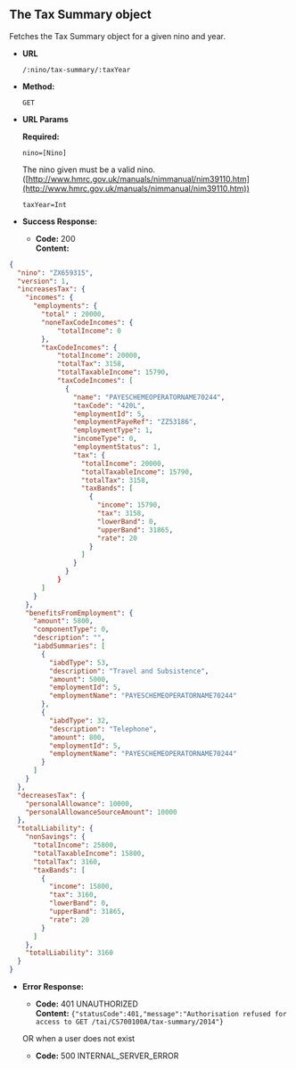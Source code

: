 The Tax Summary object
----
  Fetches the Tax Summary object for a given nino and year.
  
* **URL**

  `/:nino/tax-summary/:taxYear`

* **Method:**
  
  `GET`
  
*  **URL Params**

   **Required:**
 
   `nino=[Nino]`
   
   The nino given must be a valid nino. ([http://www.hmrc.gov.uk/manuals/nimmanual/nim39110.htm](http://www.hmrc.gov.uk/manuals/nimmanual/nim39110.htm))

   `taxYear=Int`

* **Success Response:**

  * **Code:** 200 <br />
    **Content:** 

```json
{
  "nino": "ZX659315",
  "version": 1,
  "increasesTax": {
    "incomes": {
      "employments": {
        "total" : 20000,
        "noneTaxCodeIncomes": {
            "totalIncome": 0
        },
        "taxCodeIncomes": {
            "totalIncome": 20000,
            "totalTax": 3158,
            "totalTaxableIncome": 15790,
            "taxCodeIncomes": [
              {
                "name": "PAYESCHEMEOPERATORNAME70244",
                "taxCode": "420L",
                "employmentId": 5,
                "employmentPayeRef": "ZZ53186",
                "employmentType": 1,
                "incomeType": 0,
                "employmentStatus": 1,
                "tax": {
                  "totalIncome": 20000,
                  "totalTaxableIncome": 15790,
                  "totalTax": 3158,
                  "taxBands": [
                    {
                      "income": 15790,
                      "tax": 3158,
                      "lowerBand": 0,
                      "upperBand": 31865,
                      "rate": 20
                    }
                  ]
                }
              }
            }
        ]
      }
    },
    "benefitsFromEmployment": {
      "amount": 5800,
      "componentType": 0,
      "description": "",
      "iabdSummaries": [
        {
          "iabdType": 53,
          "description": "Travel and Subsistence",
          "amount": 5000,
          "employmentId": 5,
          "employmentName": "PAYESCHEMEOPERATORNAME70244"
        },
        {
          "iabdType": 32,
          "description": "Telephone",
          "amount": 800,
          "employmentId": 5,
          "employmentName": "PAYESCHEMEOPERATORNAME70244"
        }
      ]
    }
  },
  "decreasesTax": {
    "personalAllowance": 10000,
    "personalAllowanceSourceAmount": 10000
  },
  "totalLiability": {
    "nonSavings": {
      "totalIncome": 25800,
      "totalTaxableIncome": 15800,
      "totalTax": 3160,
      "taxBands": [
        {
          "income": 15800,
          "tax": 3160,
          "lowerBand": 0,
          "upperBand": 31865,
          "rate": 20
        }
      ]
    },
    "totalLiability": 3160
  }
}
```
 
* **Error Response:**

  * **Code:** 401 UNAUTHORIZED <br />
    **Content:** `{"statusCode":401,"message":"Authorisation refused for access to GET /tai/CS700100A/tax-summary/2014"}`

  OR when a user does not exist

  * **Code:** 500 INTERNAL_SERVER_ERROR <br />


